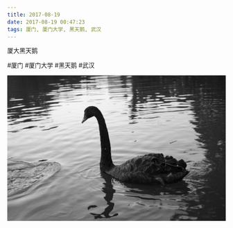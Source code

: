```yaml
---
title: 2017-08-19
date: 2017-08-19 00:47:23
tags: 厦门, 厦门大学, 黑天鹅, 武汉
---
```


<p>厦大黑天鹅</p>

#厦门 #厦门大学 #黑天鹅 #武汉

![](/assets/images/2017/08/0a213bc1f4200a32fb1448e85cb06985.jpg)
